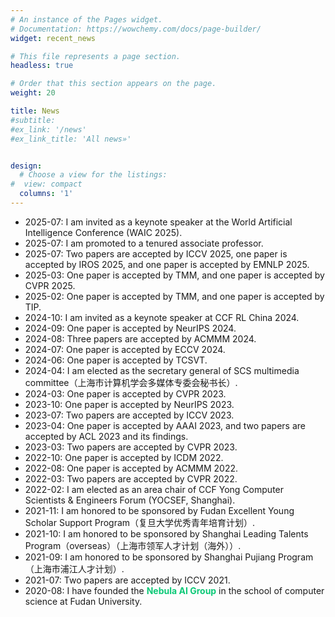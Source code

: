 ```yaml
---
# An instance of the Pages widget.
# Documentation: https://wowchemy.com/docs/page-builder/
widget: recent_news

# This file represents a page section.
headless: true

# Order that this section appears on the page.
weight: 20

title: News
#subtitle:
#ex_link: '/news'  
#ex_link_title: 'All news»'  


design:
  # Choose a view for the listings:
#  view: compact
  columns: '1'
---
```

- 2025-07: I am invited as a keynote speaker at the World Artificial Intelligence Conference (WAIC 2025).
- 2025-07: I am promoted to a tenured associate professor.
- 2025-07: Two papers are accepted by ICCV 2025, one paper is accepted by IROS 2025, and one paper is accepted by EMNLP 2025.
- 2025-03: One paper is accepted by TMM, and one paper is accepted by CVPR 2025.
- 2025-02: One paper is accepted by TMM, and one paper is accepted by TIP.
- 2024-10: I am invited as a keynote speaker at CCF RL China 2024.
- 2024-09: One paper is accepted by NeurIPS 2024.
- 2024-08: Three papers are accepted by ACMMM 2024.
- 2024-07: One paper is accepted by ECCV 2024.
- 2024-06: One paper is accepted by TCSVT.
- 2024-04: I am elected as the secretary general of SCS multimedia committee（上海市计算机学会多媒体专委会秘书长）.
- 2024-03: One paper is accepted by CVPR 2023.
- 2023-10: One paper is accepted by NeurIPS 2023.
- 2023-07: Two papers are accepted by ICCV 2023.
- 2023-04: One paper is accepted by AAAI 2023, and two papers are accepted by ACL 2023 and its findings.
- 2023-03: Two papers are accepted by CVPR 2023.
- 2022-10: One paper is accepted by ICDM 2022.
- 2022-08: One paper is accepted by ACMMM 2022.
- 2022-03: Two papers are accepted by CVPR 2022.
- 2022-02: I am elected as an area chair of CCF Yong Computer Scientists & Engineers Forum (YOCSEF, Shanghai).
- 2021-11: I am honored to be sponsored by Fudan Excellent Young Scholar Support Program（复旦大学优秀青年培育计划）.
- 2021-10: I am honored to be sponsored by Shanghai Leading Talents Program（overseas）（上海市领军人才计划（海外））.
- 2021-09: I am honored to be sponsored by Shanghai Pujiang Program（上海市浦江人才计划）.
- 2021-07: Two papers are accepted by ICCV 2021.
- 2020-08: I have founded the <span style="color: #0cc977; font-weight: bold;">Nebula AI Group</span> in the school of computer science at Fudan University. 
